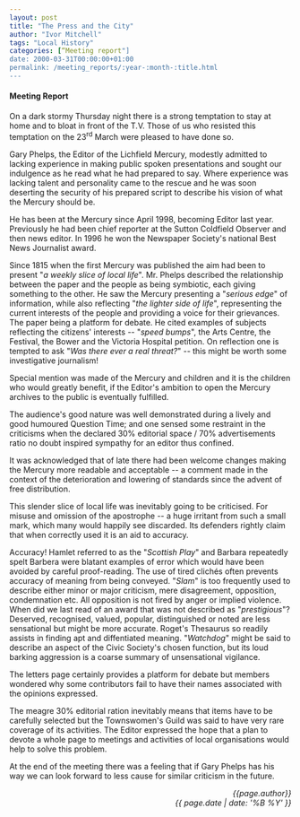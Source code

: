 ```yaml
---
layout: post
title: "The Press and the City"
author: "Ivor Mitchell"
tags: "Local History"
categories: [“Meeting report"]
date: 2000-03-31T00:00:00+01:00
permalink: /meeting_reports/:year-:month-:title.html
---
```

#### Meeting Report ####

On a dark stormy Thursday night there is a strong temptation to stay at home and to bloat in front of the T.V. Those of us who resisted this temptation on the 23<sup>rd</sup> March were pleased to have done so. 

Gary Phelps, the Editor of the Lichfield Mercury, modestly admitted to lacking experience in making public spoken presentations and sought our indulgence as he read what he had prepared to say. Where experience was lacking talent and personality came to the rescue and he was soon deserting the security of his prepared script to describe his vision of what the Mercury should be. 

He has been at the Mercury since April 1998, becoming Editor last year. Previously he had been chief reporter at the Sutton Coldfield Observer and then news editor. In 1996 he won the Newspaper Society's national Best News Journalist award. 

Since 1815 when the first Mercury was published the aim had been to present "*a weekly slice of local life*". Mr. Phelps described the relationship between the paper and the people as being symbiotic, each giving something to the other. He saw the Mercury presenting a "*serious edge*" of information, while also reflecting "*the lighter side of life*", representing the current interests of the people and providing a voice for their grievances. The paper being a platform for debate. He cited examples of subjects reflecting the citizens' interests -- "*speed bumps*", the Arts Centre, the Festival, the Bower and the Victoria Hospital petition. On reflection one is tempted to ask "*Was there ever a real threat?*" -- this might be worth some investigative journalism! 

Special mention was made of the Mercury and children and it is the children who would greatly benefit, if the Editor's ambition to open the Mercury archives to the public is eventually fulfilled. 

The audience's good nature was well demonstrated during a lively and good humoured Question Time; and one sensed some restraint in the criticisms when the declared 30% editorial space / 70% advertisements ratio no doubt inspired sympathy for an editor thus confined. 

It was acknowledged that of late there had been welcome changes making the Mercury more readable and acceptable -- a comment made in the context of the deterioration and lowering of standards since the advent of free distribution. 

This slender slice of local life was inevitably going to be criticised. For misuse and omission of the apostrophe -- a huge irritant from such a small mark, which many would happily see discarded. Its defenders rightly claim that when correctly used it is an aid to accuracy. 

Accuracy! Hamlet referred to as the "*Scottish Play*" and Barbara repeatedly spelt Barbera were blatant examples of error which would have been avoided by careful proof-reading. The use of tired clichés often prevents accuracy of meaning from being conveyed. "*Slam*" is too frequently used to describe either minor or major criticism, mere disagreement, opposition, condemnation etc. All opposition is not fired by anger or implied violence. When did we last read of an award that was not described as "*prestigious*"? Deserved, recognised, valued, popular, distinguished or noted are less sensational but might be more accurate. Roget's Thesaurus so readily assists in finding apt and diffentiated meaning. "*Watchdog*" might be said to describe an aspect of the Civic Society's chosen function, but its loud barking aggression is a coarse summary of unsensational vigilance. 

The letters page certainly provides a platform for debate but members wondered why some contributors fail to have their names associated with the opinions expressed. 

The meagre 30% editorial ration inevitably means that items have to be carefully selected but the Townswomen's Guild was said to have very rare coverage of its activities. The Editor expressed the hope that a plan to devote a whole page to meetings and activities of local organisations would help to solve this problem. 

At the end of the meeting there was a feeling that if Gary Phelps has his way we can look forward to less cause for similar criticism in the future.

<p align="right"><i> {{page.author}} <br> {{ page.date | date: '%B %Y' }} </i></p>
